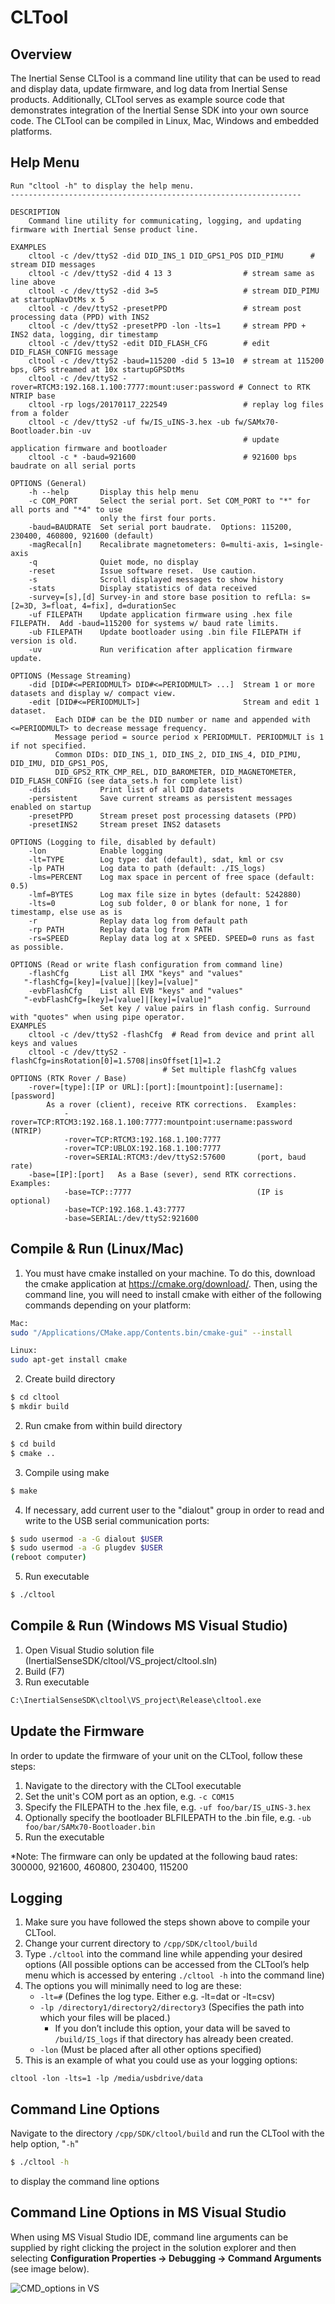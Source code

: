 # CLTool

## Overview
The Inertial Sense CLTool is a command line utility that can be used to read and display data, update firmware, and log data from Inertial Sense products. Additionally, CLTool serves as example source code that demonstrates integration of the Inertial Sense SDK into your own source code. The CLTool can be compiled in Linux, Mac, Windows and embedded platforms.

## Help Menu

```
Run "cltool -h" to display the help menu.
-----------------------------------------------------------------

DESCRIPTION
    Command line utility for communicating, logging, and updating firmware with Inertial Sense product line.

EXAMPLES
    cltool -c /dev/ttyS2 -did DID_INS_1 DID_GPS1_POS DID_PIMU      # stream DID messages
    cltool -c /dev/ttyS2 -did 4 13 3                # stream same as line above
    cltool -c /dev/ttyS2 -did 3=5                   # stream DID_PIMU at startupNavDtMs x 5
    cltool -c /dev/ttyS2 -presetPPD                 # stream post processing data (PPD) with INS2
    cltool -c /dev/ttyS2 -presetPPD -lon -lts=1     # stream PPD + INS2 data, logging, dir timestamp
    cltool -c /dev/ttyS2 -edit DID_FLASH_CFG        # edit DID_FLASH_CONFIG message
    cltool -c /dev/ttyS2 -baud=115200 -did 5 13=10  # stream at 115200 bps, GPS streamed at 10x startupGPSDtMs
    cltool -c /dev/ttyS2 -rover=RTCM3:192.168.1.100:7777:mount:user:password # Connect to RTK NTRIP base
    cltool -rp logs/20170117_222549                 # replay log files from a folder
    cltool -c /dev/ttyS2 -uf fw/IS_uINS-3.hex -ub fw/SAMx70-Bootloader.bin -uv
                                                    # update application firmware and bootloader
    cltool -c * -baud=921600                        # 921600 bps baudrate on all serial ports

OPTIONS (General)
    -h --help       Display this help menu
    -c COM_PORT     Select the serial port. Set COM_PORT to "*" for all ports and "*4" to use
                    only the first four ports.
    -baud=BAUDRATE  Set serial port baudrate.  Options: 115200, 230400, 460800, 921600 (default)
    -magRecal[n]    Recalibrate magnetometers: 0=multi-axis, 1=single-axis
    -q              Quiet mode, no display
    -reset          Issue software reset.  Use caution.
    -s              Scroll displayed messages to show history
    -stats          Display statistics of data received
    -survey=[s],[d] Survey-in and store base position to refLla: s=[2=3D, 3=float, 4=fix], d=durationSec
    -uf FILEPATH    Update application firmware using .hex file FILEPATH.  Add -baud=115200 for systems w/ baud rate limits.
    -ub FILEPATH    Update bootloader using .bin file FILEPATH if version is old.
    -uv             Run verification after application firmware update.

OPTIONS (Message Streaming)
    -did [DID#<=PERIODMULT> DID#<=PERIODMULT> ...]  Stream 1 or more datasets and display w/ compact view.
    -edit [DID#<=PERIODMULT>]                       Stream and edit 1 dataset.
          Each DID# can be the DID number or name and appended with <=PERIODMULT> to decrease message frequency.
          Message period = source period x PERIODMULT. PERIODMULT is 1 if not specified.
          Common DIDs: DID_INS_1, DID_INS_2, DID_INS_4, DID_PIMU, DID_IMU, DID_GPS1_POS,
          DID_GPS2_RTK_CMP_REL, DID_BAROMETER, DID_MAGNETOMETER, DID_FLASH_CONFIG (see data_sets.h for complete list)
    -dids           Print list of all DID datasets
    -persistent     Save current streams as persistent messages enabled on startup
    -presetPPD      Stream preset post processing datasets (PPD)
    -presetINS2     Stream preset INS2 datasets

OPTIONS (Logging to file, disabled by default)
    -lon            Enable logging
    -lt=TYPE        Log type: dat (default), sdat, kml or csv
    -lp PATH        Log data to path (default: ./IS_logs)
    -lms=PERCENT    Log max space in percent of free space (default: 0.5)
    -lmf=BYTES      Log max file size in bytes (default: 5242880)
    -lts=0          Log sub folder, 0 or blank for none, 1 for timestamp, else use as is
    -r              Replay data log from default path
    -rp PATH        Replay data log from PATH
    -rs=SPEED       Replay data log at x SPEED. SPEED=0 runs as fast as possible.

OPTIONS (Read or write flash configuration from command line)
    -flashCfg       List all IMX "keys" and "values"
   "-flashCfg=[key]=[value]|[key]=[value]"
    -evbFlashCfg    List all EVB "keys" and "values"
   "-evbFlashCfg=[key]=[value]|[key]=[value]"
                    Set key / value pairs in flash config. Surround with "quotes" when using pipe operator.
EXAMPLES
    cltool -c /dev/ttyS2 -flashCfg  # Read from device and print all keys and values
    cltool -c /dev/ttyS2 -flashCfg=insRotation[0]=1.5708|insOffset[1]=1.2
                                  # Set multiple flashCfg values
OPTIONS (RTK Rover / Base)
    -rover=[type]:[IP or URL]:[port]:[mountpoint]:[username]:[password]
        As a rover (client), receive RTK corrections.  Examples:
            -rover=TCP:RTCM3:192.168.1.100:7777:mountpoint:username:password   (NTRIP)
            -rover=TCP:RTCM3:192.168.1.100:7777
            -rover=TCP:UBLOX:192.168.1.100:7777
            -rover=SERIAL:RTCM3:/dev/ttyS2:57600       (port, baud rate)
    -base=[IP]:[port]   As a Base (sever), send RTK corrections.  Examples:
            -base=TCP::7777                            (IP is optional)
            -base=TCP:192.168.1.43:7777
            -base=SERIAL:/dev/ttyS2:921600
```

## Compile & Run (Linux/Mac)

1. You must have cmake installed on your machine. To do this, download the cmake application at https://cmake.org/download/. Then, using the command line, you will need to install cmake with either of the following commands depending on your platform:
```bash
Mac:
sudo "/Applications/CMake.app/Contents.bin/cmake-gui" --install

Linux:
sudo apt-get install cmake
```
2. Create build directory
```bash
$ cd cltool
$ mkdir build
```

2. Run cmake from within build directory
```bash
$ cd build
$ cmake ..
```

3. Compile using make
 ```bash
 $ make
 ```

4. If necessary, add current user to the "dialout" group in order to read and write to the USB serial communication ports:
```bash
$ sudo usermod -a -G dialout $USER
$ sudo usermod -a -G plugdev $USER
(reboot computer)
```

5. Run executable
``` bash
$ ./cltool
```

## Compile & Run (Windows MS Visual Studio)
1. Open Visual Studio solution file (InertialSenseSDK/cltool/VS_project/cltool.sln)
2. Build (F7)
3. Run executable
``` bash
C:\InertialSenseSDK\cltool\VS_project\Release\cltool.exe
```
## Update the Firmware
In order to update the firmware of your unit on the CLTool, follow these steps:

1. Navigate to the directory with the CLTool executable
1. Set the unit's COM port as an option, e.g. `-c COM15`
1. Specify the FILEPATH to the .hex file, e.g. `-uf foo/bar/IS_uINS-3.hex`
1. Optionally specify the bootloader BLFILEPATH to the .bin file, e.g. `-ub foo/bar/SAMx70-Bootloader.bin`
1. Run the executable

*Note: The firmware can only be updated at the following baud rates: 300000, 921600, 460800, 230400, 115200

## Logging

1. Make sure you have followed the steps shown above to compile your CLTool.
1. Change your current directory to `/cpp/SDK/cltool/build`
1. Type `./cltool` into the command line while appending your desired options (All possible options can be accessed from the CLTool’s help menu which is accessed by entering `./cltool -h` into the command line)
1. The options you will minimally need to log are these:
	* `-lt=#` (Defines the log type. Either e.g. -lt=dat or -lt=csv)
	* `-lp /directory1/directory2/directory3` (Specifies the path into which your files will be placed.)
		* If you don’t include this option, your data will be saved to `/build/IS_logs` if that directory has already been created.
	* `-lon` (Must be placed after all other options specified)
1. This is an example of what you could use as your logging options:

```
cltool -lon -lts=1 -lp /media/usbdrive/data
```

## Command Line Options

Navigate to the directory `/cpp/SDK/cltool/build` and run the CLTool with the help option, "`-h`"

``` bash
$ ./cltool -h
```

to display the command line options

## Command Line Options in MS Visual Studio
When using MS Visual Studio IDE, command line arguments can be supplied by right clicking the project in the solution explorer and then selecting **Configuration Properties -> Debugging -> Command Arguments** (see image below).

![CMD_options in VS](images/2.7.png)
